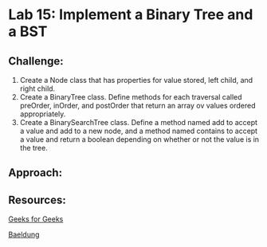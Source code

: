 # Lab 15: Implement a Binary Tree and a BST

## Challenge:

1. Create a Node class that has properties for value stored, left child, and right child. 
2. Create a BinaryTree class. Define methods for each traversal called preOrder, inOrder, and postOrder that return an array ov values ordered appropriately.
3. Create a BinarySearchTree class. Define a method named add to accept a value and add to a new node, and a method named contains to accept a value and return a boolean depending on whether or not the value is in the tree. 

## Approach:

## Resources: 

<a href="https://www.geeksforgeeks.org/binary-tree-set-1-introduction/">Geeks for Geeks</a>

<a href="https://www.baeldung.com/java-binary-tree">Baeldung</a> 